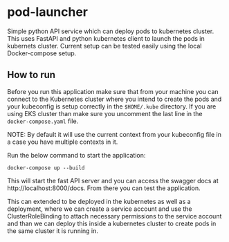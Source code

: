 # pod-launcher
Simple python API service which can deploy pods to kubernetes cluster. This uses FastAPI and python kubernetes client to launch the pods in kubernets cluster. Current setup can be tested easily using the local Docker-compose setup.


## How to run

Before you run this application make sure that from your machine you can connect to the Kubernetes cluster where you intend to create the pods and your kubeconfig is setup correctly in the `$HOME/.kube` directory. If you are using EKS cluster than make sure you uncomment the last line in the `docker-compose.yaml` file.

NOTE: By default it will use the current context from your kubeconfig file in a case you have multiple contexts in it.

Run the below command to start the application:
```
docker-compose up --build
```

This will start the fast API server and you can access the swagger docs at http://localhost:8000/docs. From there you can test the application.

This can extended to be deployed in the kubernetes as well as a deployment, where we can create a service account and use the ClusterRoleBinding to attach necessary permissions to the service account and than we can deploy this inside a kubernetes cluster to create pods in the same cluster it is running in.


